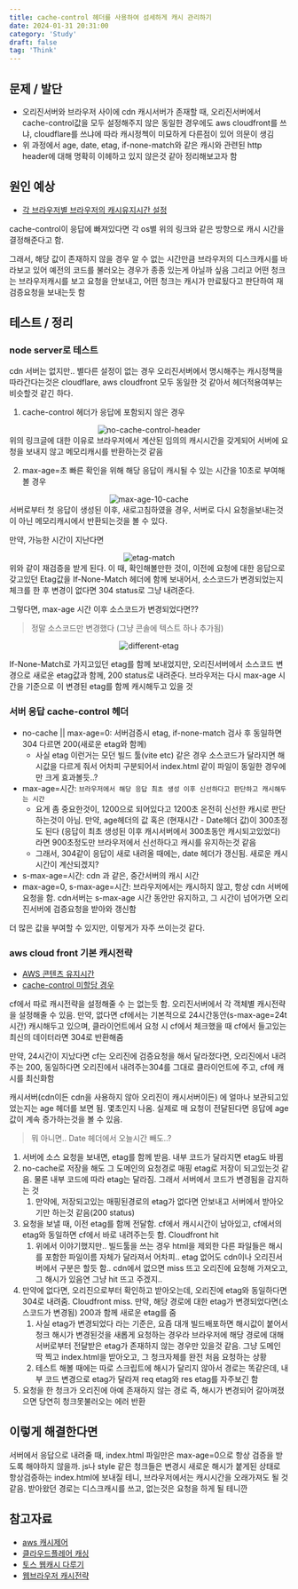 ```yaml
---
title: cache-control 헤더를 사용하여 섬세하게 캐시 관리하기
date: 2024-01-31 20:31:00
category: 'Study'
draft: false
tag: 'Think'
---
```


## 문제 / 발단

- 오리진서버와 브라우저 사이에 cdn 캐시서버가 존재할 때, 오리진서버에서 cache-control값을 모두 설정해주지 않은 동일한 경우에도 aws cloudfront를 쓰냐, cloudflare를 쓰냐에 따라 캐시정첵이 미묘하게 다른점이 있어 의문이 생김
- 위 과정에서 age, date, etag, if-none-match와 같은 캐시와 관련된 http header에 대해 명확히 이헤하고 있지 않은것 같아 정리해보고자 함

## 원인 예상

- [각 브라우저별 브라우저의 캐시유지시간 설정](https://medium.com/a-day-of-a-programmer/cache-control-expires%EB%A5%BC-%EB%B9%A0%EB%9C%A8%EB%A6%AC%EB%A9%B4-%EB%B8%8C%EB%9D%BC%EC%9A%B0%EC%A0%80%EC%97%90%EC%84%9C-%EB%AC%B4%EC%8A%A8-%EC%9D%BC%EC%9D%B4-%EC%9D%BC%EC%96%B4%EB%82%A0%EA%B9%8C%EC%9A%94-756158e22f2d)

cache-control이 응답에 빠져있다면 각 os별 위의 링크와 같은 방향으로 캐시 시간을 결정해준다고 함.

그래서, 해당 값이 존재하지 않을 경우 알 수 없는 시간만큼 브라우저의 디스크캐시를 바라보고 있어 예전의 코드를 불러오는 경우가 종종 있는게 아닐까 싶음
그리고 어떤 청크는 브라우저캐시를 보고 요청을 안보내고, 어떤 청크는 캐시가 만료됬다고 판단하여 재검증요청을 보내는듯 함

## 테스트 / 정리

### node server로 테스트

cdn 서버는 없지만.. 별다른 설정이 없는 경우 오리진서버에서 명시해주는 캐시정책을 따라간다는것은 cloudflare, aws cloudfront 모두 동일한 것 같아서 헤더적용여부는 비슷할것 같긴 하다.

1. cache-control 헤더가 응답에 포함되지 않은 경우
<div style="margin : 0 auto; text-align : center">
  <img src="/img/2024/01/31/no-cache-control-header.png?raw=true" alt="no-cache-control-header">
</div>
위의 링크글에 대한 이유로 브라우저에서 계산된 임의의 캐시시간을 갖게되어 서버에 요청을 보내지 않고 메모리캐시를 반환하는것 같음

2. max-age=초
빠른 확인을 위해 해당 응답이 캐시될 수 있는 시간을 10초로 부여해볼 경우
<div style="margin : 0 auto; text-align : center">
  <img src="/img/2024/01/31/max-age-10-cache.png?raw=true" alt="max-age-10-cache">
</div>
서버로부터 첫 응답이 생성된 이후, 새로고침하였을 경우, 서버로 다시 요청을보내는것이 아닌 메모리캐시에서 반환되는것을 볼 수 있다.

만약, 가능한 시간이 지난다면

<div style="margin : 0 auto; text-align : center">
  <img src="/img/2024/01/31/etag-match.png?raw=true" alt="etag-match">
</div>
위와 같이 재검증을 받게 된다.
이 때, 확인해볼만한 것이, 이전에 요청에 대한 응답으로 갖고있던 Etag값을 If-None-Match 헤더에 함께 보내어서, 소스코드가 변경되었는지 체크를 한 후 변경이 없다면 304 status로 그냥 내려준다.

그렇다면, max-age 시간 이후 소스코드가 변경되었다면??

> 정말 소스코드만 변경했다 (그냥 콘솔에 텍스트 하나 추가됨)

<div style="margin : 0 auto; text-align : center">
  <img src="/img/2024/01/31/different-etag.png?raw=true" alt="different-etag">
</div>

If-None-Match로 가지고있던 etag를 함께 보내었지만, 오리진서버에서 소스코드 변경으로 새로운 etag값과 함께, 200 status로 내려준다.
브라우저는 다시 max-age 시간을 기준으로 이 변경된 etag를 함께 캐시해두고 있을 것

### 서버 응답 cache-control 헤더

- no-cache || max-age=0: 서버검증시 etag, if-none-match 검사 후 동일하면 304 다르면 200(새로운 etag와 함께)
  - 사실 etag 이런거는 모던 빌드 툴(vite etc) 같은 경우 소스코드가 달라지면 해시값을 다르게 줘서 어차피 구분되어서 index.html 같이 파일이 동일한 경우에만 크게 효과볼듯..?
- max-age=시간: `브라우저에서 해당 응답 최초 생성 이후 신선하다고 판단하고 캐시해두는 시간`
  - 요게 좀 중요한것이, 1200으로 되어있다고 1200초 온전히 신선한 캐시로 판단하는것이 아님. 만약, age헤더의 값 혹은 (현재시간 - Date헤더 값)이 300초정도 된다 (응답이 최초 생성된 이후 캐시서버에서 300초동안 캐시되고있었다) 라면 900초정도만 브라우저에서 신선하다고 캐시를 유지하는것 같음
  - 그래서, 304같이 응답이 새로 내려올 때에는, date 헤더가 갱신됨. 새로운 캐시시간이 계산되겠지?
- s-max-age=시간: cdn 과 같은, 중간서버의 캐시 시간
- max-age=0, s-max-age=시간: 브라우저에서는 캐시하지 않고, 항상 cdn 서버에 요청을 함. cdn서버는 s-max-age 시간 동안만 유지하고, 그 시간이 넘어가면 오리진서버에 검증요청을 받아와 갱신함

더 많은 값을 부여할 수 있지만, 이렇게가 자주 쓰이는것 같다.

### aws cloud front 기본 캐시전략

- [AWS 콘텐츠 유지시간](https://docs.aws.amazon.com/ko_kr/AmazonCloudFront/latest/DeveloperGuide/Expiration.html)
- [cache-control 미할당 경우](https://docs.aws.amazon.com/AmazonCloudFront/latest/DeveloperGuide/Expiration.html#ExpirationDownloadDist)

cf에서 따로 캐시전략을 설정해줄 수 는 없는듯 함. 오리진서버에서 각 객체별 캐시전략을 설정해줄 수 있음. 만약, 없다면 cf에서는 기본적으로 24시간동안(s-max-age=24t시간) 캐시해두고 있으며, 클라이언트에서 요청 시 cf에서 체크했을 때 cf에서 들고있는 최신의 데이터라면 304로 반환해줌

만약, 24시간이 지났다면 cf는 오리진에 검증요청을 해서 달라졌다면, 오리진에서 내려주는 200, 동일하다면 오리진에서 내려주는304를 그대로 클라이언트에 주고, cf에 캐시를 최신화함

캐시서버(cdn이든 cdn을 사용하지 않아 오리진이 캐시서버이든) 에 얼마나 보관되고있었는지는 age 헤더를 보면 됨. 몇초인지 나옴. 실제로 매 요청이 전달된다면 응답에 age값이 계속 증가하는것을 볼 수 있음.

> 뭐 아니면.. Date 헤더에서 오늘시간 빼도..?

1. 서버에 소스 요청을 보내면, etag를 함께 받음. 내부 코드가 달라지면 etag도 바뀜
2. no-cache로 저장을 해도 그 도메인의 요청경로 매핑 etag로 저장이 되고있는것 같음. 물론 내부 코드에 따라 etag는 달라짐. 그래서 서버에서 코드가 변경됨을 감지하는 것
   1. 만약에, 저장되고있는 매핑된경로의 etag가 없다면 안보내고 서버에서 받아오기만 하는것 같음(200 status)
3. 요청을 보낼 때, 이전 etag를 함께 전달함. cf에서 캐시시간이 남아있고, cf에서의 etag와 동일하면 cf에서 바로 내려주는듯 함. Cloudfront hit
   1. 위에서 이야기했지만.. 빌드툴을 쓰는 경우 html을 제외한 다른 파일들은 해시를 포함한 파일이름 자체가 달라져서 어차피.. etag 없어도 cdn이나 오리진서버에서 구분은 할듯 함.. cdn에서 없으면 miss 뜨고 오리진에 요청해 가져오고, 그 해시가 있음연 그냥 hit 뜨고 주겠지..
4. 만약에 없다면, 오리진으로부터 확인하고 받아오는데, 오리진에 etag와 동일하다면 304로 내려줌. Cloudfront miss. 만약, 해당 경로에 대한 etag가 변경되었다면(소스코드가 변경됨) 200과 함께 새로운 etag를 줌
   1. 사실 etag가 변경되었다 라는 기준은, 요즘 대개 빌드배포하면 해시값이 붙어서 청크 해시가 변경된것을 새롭게 요청하는 경우라 브라우저에 해당 경로에 대해 서버로부터 전달받은 etag가 존재하지 않는 경우만 있을것 같음. 그냥 도메인 딱 찍고 index.html을 받아오고, 그 청크자체를 완전 처음 요청하는 상황
   2. 테스트 해볼 때에는 따로 스크립트에 해시가 달리지 않아서 경로는 똑같은데, 내부 코드 변경으로 etag가 달라져 req etag와 res etag를 자주보긴 함
5. 요청을 한 청크가 오리진에 아예 존재하지 않는 경로 즉, 해시가 변경되어 갈아껴졌으면 당연히 청크못불러오는 에러 반환

## 이렇게 해결한다면

서버에서 응답으로 내려줄 때, index.html 파일만은 max-age=0으로 항상 검증을 받도록 해야하지 않을까. js나 style 같은 청크들은 변경시 새로운 해시가 붙게된 상태로 항상검증하는 index.html에 보내질 테니, 브라우저에서는 캐시시간을 오래가져도 될 것 같음. 받아왔던 경로는 디스크캐시를 쓰고, 없는것은 요청을 하게 될 테니깐

## 참고자료

- [aws 캐시제어](https://jinminkim-50502.medium.com/s3-%EC%BA%90%EC%8B%9C-%EC%A0%9C%EC%96%B4-282d5cceec36)
- [클라우드플레어 캐싱](https://f-dever-error-log.tistory.com/m/64)
- [토스 웹캐시 다루기](https://toss.tech/article/smart-web-service-cache)
- [웹브라우저 캐시전략](https://inpa.tistory.com/entry/HTTP-%F0%9F%8C%90-%EC%9B%B9-%EB%B8%8C%EB%9D%BC%EC%9A%B0%EC%A0%80%EC%9D%98-%EC%BA%90%EC%8B%9C-%EC%A0%84%EB%9E%B5-Cache-Headers-%EB%8B%A4%EB%A3%A8%EA%B8%B0)
